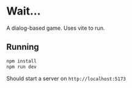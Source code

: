 # Wait...

A dialog-based game. Uses vite to run.


## Running
```sh
npm install
npm run dev
```

Should start a server on `http://localhost:5173`
